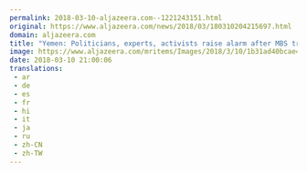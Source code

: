 ```yaml
---
permalink: 2018-03-10-aljazeera.com--1221243151.html
original: https://www.aljazeera.com/news/2018/03/180310204215697.html
domain: aljazeera.com
title: "Yemen: Politicians, experts, activists raise alarm after MBS trip"
image: https://www.aljazeera.com/mritems/Images/2018/3/10/1b31ad40bcae4ff0a3586693fdf12c40_18.jpg
date: 2018-03-10 21:00:06
translations: 
 - ar
 - de
 - es
 - fr
 - hi
 - it
 - ja
 - ru
 - zh-CN
 - zh-TW
---
```


